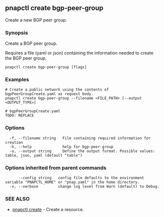 ## pnapctl create bgp-peer-group

Create a new BGP peer group.

### Synopsis

Create a BGP peer group.

Requires a file (yaml or json) containing the information needed to create the BGP peer group.

```
pnapctl create bgp-peer-group [flags]
```

### Examples

```
# Create a public network using the contents of bgpPeerGroupCreate.yaml as request body. 
pnapctl create bgp-peer-group --filename <FILE_PATH> [--output <OUTPUT_TYPE>]

# bgpPeerGroupCreate.yaml
TODO: REPLACE
```

### Options

```
  -f, --filename string   File containing required information for creation
  -h, --help              help for bgp-peer-group
  -o, --output string     Define the output format. Possible values: table, json, yaml (default "table")
```

### Options inherited from parent commands

```
      --config string   config file defaults to the environment variable "PNAPCTL_HOME" or "pnap.yaml" in the home directory.
  -v, --verbose         change log level from Warn (default) to Debug.
```

### SEE ALSO

* [pnapctl create](pnapctl_create.md)	 - Create a resource.

